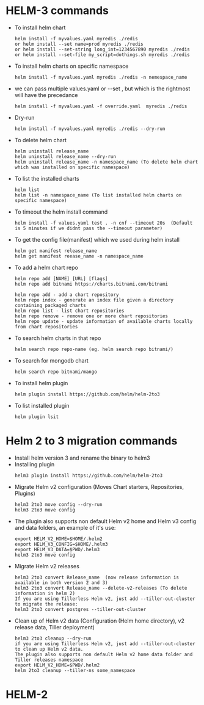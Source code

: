 # HELM-3 commands
* To install helm chart
  ```
  helm install -f myvalues.yaml myredis ./redis
  or helm install --set name=prod myredis ./redis
  or helm install --set-string long_int=1234567890 myredis ./redis
  or helm install --set-file my_script=dothings.sh myredis ./redis
  ```
* To install helm charts on specific namespace
  ```  
  helm install -f myvalues.yaml myredis ./redis -n nemespace_name
  ```
* we can pass multiple values.yaml or --set , but which is the rightmost will have the precedance
  ```  
  helm install -f myvalues.yaml -f override.yaml  myredis ./redis
  ```
* Dry-run
  ```  
  helm install -f myvalues.yaml myredis ./redis --dry-run
  ```
* To delete helm chart
  ```
  helm uninstall release_name
  helm uninstall release_name --dry-run
  helm uninstall release_name -n namespace_name (To delete helm chart which was installed on specific namespace)
  ```  
* To list the installed charts
  ```  
  helm list
  helm list -n namespace_name (To list installed helm charts on specific namespace)
  ```  
* To timeout the helm install command
  ```
  helm install -f values.yaml test . -n cnf --timeout 20s  (Default is 5 minutes if we didnt pass the --timeout parameter)
  ```  
* To get the config file(manifest) which we used during helm install
  ```
  helm get manifest release_name
  helm get manifest reease_name -n namespace_name
  ```
* To add a helm chart repo
  ```
  helm repo add [NAME] [URL] [flags]
  helm repo add bitnami https://charts.bitnami.com/bitnami
  
  helm repo add - add a chart repository
  helm repo index - generate an index file given a directory containing packaged charts
  helm repo list - list chart repositories
  helm repo remove - remove one or more chart repositories
  helm repo update - update information of available charts locally from chart repositories
  ```
* To search helm charts in that repo
  ```
  helm search repo repo-name (eg. helm search repo bitnami/)
  ```  
* To search for mongodb chart 
  ```  
  helm search repo bitnami/mango
  ```  
* To install helm plugin
  ```
  helm plugin install https://github.com/helm/helm-2to3
  ```
* To list installed plugin
  ```
  helm plugin lsit
  ```

# Helm 2 to 3 migration commands
* Install helm version 3 and rename the binary to helm3
* Installing plugin
  ``` 
  helm3 plugin install https://github.com/helm/helm-2to3
  ```
* Migrate Helm v2 configuration (Moves Chart starters, Repositories, Plugins)
  ```
  helm3 2to3 move config --dry-run
  helm3 2to3 move config
  ```
* The plugin also supports non default Helm v2 home and Helm v3 config and data folders, an example of it's use:
  ```
  export HELM_V2_HOME=$HOME/.helm2
  export HELM_V3_CONFIG=$HOME/.helm3
  export HELM_V3_DATA=$PWD/.helm3
  helm3 2to3 move config
  ```
* Migrate Helm v2 releases
  ```
  helm3 2to3 convert Release_name  (now release information is available in both version 2 and 3)
  helm3 2to3 convert Release_name --delete-v2-releases (To delete information in helm 2)
  If you are using Tillerless Helm v2, just add --tiller-out-cluster to migrate the release:
  helm3 2to3 convert postgres --tiller-out-cluster
  ```
* Clean up of Helm v2 data (Configuration (Helm home directory), v2 release data, Tiller deployment)
  ```
  helm3 2to3 cleanup --dry-run
  if you are using Tillerless Helm v2, just add --tiller-out-cluster to clean up Helm v2 data.
  The plugin also supports non default Helm v2 home data folder and Tiller releases namespace
  export HELM_V2_HOME=$PWD/.helm2
  helm 2to3 cleanup --tiller-ns some_namespace
  ```
  
# HELM-2

